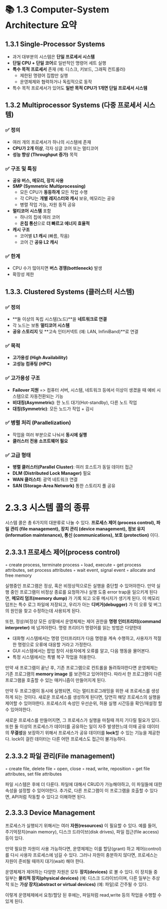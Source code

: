 

# 📚 1.3 Computer-System Architecture 요약

## 1.3.1 Single-Processor Systems

- 과거 대부분의 시스템은 **단일 프로세서 시스템**
- **단일 CPU + 단일 코어**로 일반적인 명령어 세트 실행
- **특수 목적 프로세서** 존재 (예: 디스크, 키보드, 그래픽 컨트롤러)
  - 제한된 명령어 집합만 실행
  - 운영체제와 협력하거나 독립적으로 동작
- 특수 목적 프로세서가 있어도 **일반 목적 CPU가 1개면 단일 프로세서 시스템**


## 1.3.2 Multiprocessor Systems (다중 프로세서 시스템)

### ✅ 정의
- 여러 개의 프로세서가 하나의 시스템에 존재
- **CPU가 2개 이상**, 각자 싱글 코어 또는 멀티코어
- **성능 향상 (Throughput 증가)** 목적

### ✅ 구조 및 특징
- **공유 버스, 메모리, 장치 사용**
- **SMP (Symmetric Multiprocessing)**
  - 모든 CPU가 **동등하게** 모든 작업 수행
  - 각 CPU는 **개별 레지스터와 캐시** 보유, 메모리는 공유
  - 병렬 작업 가능, 자원 동적 공유
- **멀티코어 시스템** 포함
  - 하나의 칩에 여러 코어
  - **온칩 통신**으로 **더 빠르고 에너지 효율적**
- **캐시 구조**
  - 코어별 **L1 캐시** (빠름, 작음)
  - 코어 간 **공유 L2 캐시**

### ✅ 한계
- CPU 수가 많아지면 **버스 경쟁(bottleneck)** 발생
- 확장성 제한

## 1.3.3. Clustered Systems (클러스터 시스템)

### ✅ 정의
- **둘 이상의 독립 시스템(노드)**을 **네트워크로 연결**
- 각 노드는 보통 **멀티코어 시스템**
- **공유 스토리지** 및 **고속 인터커넥트 (예: LAN, InfiniBand)**로 연결

### ✅ 목적
- **고가용성 (High Availability)**
- **고성능 컴퓨팅 (HPC)**

### ✅ 고가용성 구조
- **Failover 지원** =>  컴퓨터 서버, 시스템, 네트워크 등에서 이상이 생겼을 때 예비 시스템으로 자동전환되는 기능
- **비대칭(Asymmetric)**: 한 노드 대기(Hot-standby), 다른 노드 작업
- **대칭(Symmetric)**: 모든 노드가 작업 + 감시

### ✅ 병렬 처리 (Parallelization)
- 작업을 여러 부분으로 나눠서 **동시에 실행**
- **클러스터 전용 소프트웨어 필요**

### ✅ 고급 형태
- **병렬 클러스터(Parallel Cluster)**: 여러 호스트가 동일 데이터 접근
- **DLM (Distributed Lock Manager)** 필요
- **WAN 클러스터**: 광역 네트워크 연결
- **SAN (Storage-Area Network)** 통한 스토리지 풀 공유


# 2.3.3 시스템 콜의 종류

시스템 콜은 총 6가지의 대분류로 나눌 수 있다. **프로세스 제어 (process control), 파일 관리 (file management), 장치 관리 (device management), 정보 유지 (information maintenance), 통신 (communications), 보호 (protection)** 이다.

## 2.3.3.1 프로세스 제어(process control)

◦ create process, terminate process
◦ load, execute
◦ get process attributes, set process attributes
◦ wait event, signal event
◦ allocate and free memory

실행중인 프로그램은 정상, 혹은 비정상적으로든 실행을 중단할 수 있어야한다. 만약 실행 중인 프로그램이 비정상 종료를 요청하거나 실행 도중 error trap을 일으키게 된다면, **메모리 덤프(memory dump)** 가 기록 되고 오류 메시지가 생기게 된다.
이 메모리 덤프는 특수 로그 파일에 저장되고, 우리가 아는 **디버거(debugger)** 가 이 오류 및 버그의 원인을 찾고 수정하는데 사용되게 된다.

또한, 정상/비정상 모든 상황에서 운영체제는 제어 권한을 **명령 인터프리터(command interpreter)** 에 넘겨야한다. 명령 프리터가 명령어를 읽는 방법은 다양한데

- 대화형 시스템에서는 명령 인터프리터가 다음 명령을 계속 수행하고, 사용자가 적절한 명령으로 오류에 대응할 거라고 가정한다.
- GUI 시스템에서는 팝업 창이 사용자에게 오류를 알고, 다음 행동을 물어본다.
- 특정 시스템에서는 특별 복구 작업을 허용한다.

만약 새 프로그램이 끝난 후, 기존 프로그램으로 컨트롤을 돌려줘야한다면 운영체제는 기존 프로그램의 **memory image** 를 보관하고 있어야한다.
따라서 한 프로그램이 다른 프로그램을 호출할 수 있는 매커니즘이 만들어지게 된다.

만약 두 프로그램이 동시에 실행되면, 이는 멀티프로그래밍을 위한 새 프로세스를 생성하게 되는 것이다. 새로운 프로세스를 생성하게 된다면, 당연히 해당 프로세스의 실행을 제어할 수 있어야한다.
프로세스의 속성인 우선순위, 허용 실행 시간등을 확인/재설정 할 수 있어야한다. 

새로운 프로세스를 만들어지면, 그 프로세스가 실행을 마칠때 까지 기다릴 필요가 있다. 또한 둘 이상의 프로세스가 데이터를 공유하는 일이 자주 발생한느데
이때 공유 데이터의 **무결성**을 보장하기 위해서 프로세스가 공유 데이터를 **lock**할 수 있는 기능을 제공한다. lock이 걸린 데이터는 다른 어떤 프로세스도 접근이 불가능하다.

## 2.3.3.2 파일 관리(File management)

◦ create file, delete file
◦ open, close
◦ read, write, reposition
◦ get file attributes, set file attributes

파일 시스템은 후에 더 다룬다. 파일에 대해서 CRUD가 가능해야하고, 이 파일들에 대한 속성을 설정할 수 있어야한다. 추가로, 다른 프로그램이 이 프로그램을 호출할 수 있다면, API처럼 작동할 수 있다고 이해하면 된다.


## 2.3.3.3 Device Management

프로세스가 실행되기 위해서는 여러 **자원(resources)** 이 필요할 수 있다.
예를 들어, 주기억장치(main memory), 디스크 드라이브(disk drives), 파일 접근(file access) 등이 있다.

만약 필요한 자원이 사용 가능하다면, 운영체제는 이를 할당(grant) 하고
제어(control) 를 다시 사용자 프로세스에 넘길 수 있다.
그러나 자원이 충분하지 않다면, 프로세스는 자원이 준비될 때까지 대기(wait) 해야 한다.

운영체제가 제어하는 다양한 자원은 모두 **장치(devices)** 로 볼 수 있다.
이 장치들 중 일부는 **물리적 장치(physical devices)** (예: 디스크 드라이브)이며,
다른 일부는 추상적 또는 **가상 장치(abstract or virtual devices)** (예: 파일)로 간주될 수 있다.

이렇게 운영체제에서 요청/할당 된 후에는, 파일처럼 read,write 등의 작업을 수행할 수 있게 된다.
